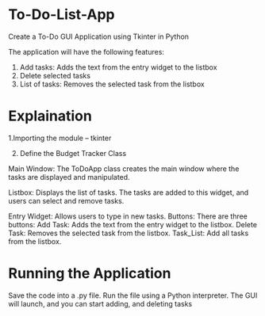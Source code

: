 # To-Do-List-App
Create a To-Do GUI Application using Tkinter in Python

The application will have the following features:
1. Add tasks: Adds the text from the entry widget to the listbox
2. Delete selected tasks
3. List of tasks:  Removes the selected task from the listbox

# Explaination
1.Importing the module – tkinter

2. Define the Budget Tracker Class

Main Window: The ToDoApp class creates the main window where the tasks are displayed and manipulated.

Listbox: Displays the list of tasks. The tasks are added to this widget, and users can select and remove tasks.

Entry Widget: Allows users to type in new tasks.
Buttons: There are three buttons:
Add Task: Adds the text from the entry widget to the listbox.
Delete Task: Removes the selected task from the listbox.
Task_List: Add all tasks from the listbox.

# Running the Application
Save the code into a .py file.
Run the file using a Python interpreter.
The GUI will launch, and you can start adding, and deleting tasks


